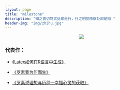 ```yaml
---
layout: page
title: "milestone"
description: "知之真切笃实处即是行，行之明觉精察处即是知 "
header-img: "img/zhihu.jpg"
---
```



<center>
    <p><img src="http://7xlfkx.com1.z0.glb.clouddn.com/white2.jpg" align="center"></p>
</center>


### 代表作：


- [《Latex如何在R语言中生成》](http://blog.csdn.net/lemaden520/article/details/77783001)

- [《罗素我为何而生》](http://blog.csdn.net/lemaden520/article/details/77418368)

- [《罗素说理想与历程—幸福心灵的获取》](http://blog.csdn.net/lemaden520/article/details/77417901)






